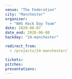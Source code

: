 ```yaml
---
venue: "The Federation"
city: "Manchester"
organiser:
  - "NHS Hack Day Team"
date: 2020-06-07
date_end: 2020-06-08
hackday: "24-manchester"

redirect_from:
  - /projects/24-manchester/

tickets: 
pitches: 
presentations: 
---
```

